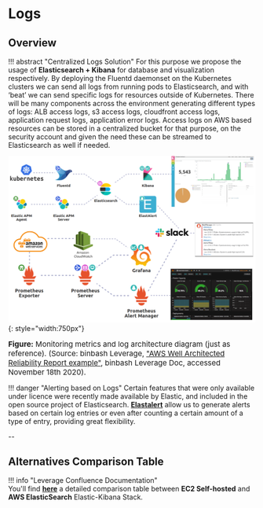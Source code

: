 # Logs 

## Overview 

!!! abstract "Centralized Logs Solution"
    For this purpose we propose the usage of **Elasticsearch + Kibana** for database and visualization respectively. 
    By deploying the Fluentd daemonset on the Kubernetes clusters we can send all logs from running pods to Elasticsearch, 
    and with ‘beat’ we can send specific logs for resources outside of Kubernetes. There will be many components across the
    environment generating different types of logs: ALB access logs, s3 access logs, cloudfront access logs, application
    request logs, application error logs. Access logs on AWS based resources can be stored in a centralized bucket for that
    purpose, on the security account and given the need these can be streamed to Elasticsearch as well if needed.

![leverage-monitoring](/assets/images/diagrams/monitoring-metrics-logs.png "Leverage"){: style="width:750px"}
<figcaption style="font-size:15px">
<b>Figure:</b> Monitoring metrics and log architecture diagram (just as reference).
(Source: binbash Leverage, 
<a href="https://drive.google.com/file/d/1KYZC-wTXn2PSVIEtikx9PFOwK2SoCxD8/view?usp=sharing">
"AWS Well Architected Reliability Report example"</a>,
binbash Leverage Doc, accessed November 18th 2020).
</figcaption>

!!! danger "Alerting based on Logs" 
    Certain features that were only available under licence were recently made available by Elastic, and included in the
    open source project of Elasticsearch. [**Elastalert**](https://github.com/Yelp/elastalert) allow us to generate
    alerts based on certain log entries or even after counting a certain amount of a type of entry, providing great
    flexibility.

--

## Alternatives Comparison Table

!!! info "Leverage Confluence Documentation"    
    You'll find [**here**](https://binbash.atlassian.net/wiki/external/1789165573/NGE2N2M5YTVkNTYyNDFjYzljYTY3NjY4MWVmMTEyMWM?atlOrigin=eyJpIjoiYjVhZDJmMTZhNmQxNGQ5NzkyMThmNDg3ZDEyZGVkNzUiLCJwIjoiYyJ9
    ) a detailed comparison table between **EC2 Self-hosted** and **AWS ElasticSearch** Elastic-Kibana Stack.



